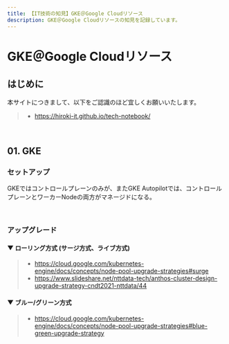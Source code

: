 ```yaml
---
title: 【IT技術の知見】GKE＠Google Cloudリソース
description: GKE＠Google Cloudリソースの知見を記録しています。
---
```


# GKE＠Google Cloudリソース

## はじめに

本サイトにつきまして、以下をご認識のほど宜しくお願いいたします。

> - https://hiroki-it.github.io/tech-notebook/

<br>

## 01. GKE

### セットアップ

GKEではコントロールプレーンのみが、またGKE Autopilotでは、コントロールプレーンとワーカーNodeの両方がマネージドになる。

<br>

### アップグレード

#### ▼ ローリング方式 (サージ方式、ライブ方式)

> - https://cloud.google.com/kubernetes-engine/docs/concepts/node-pool-upgrade-strategies#surge
> - https://www.slideshare.net/nttdata-tech/anthos-cluster-design-upgrade-strategy-cndt2021-nttdata/44

#### ▼ ブルー/グリーン方式

> - https://cloud.google.com/kubernetes-engine/docs/concepts/node-pool-upgrade-strategies#blue-green-upgrade-strategy

<br>
